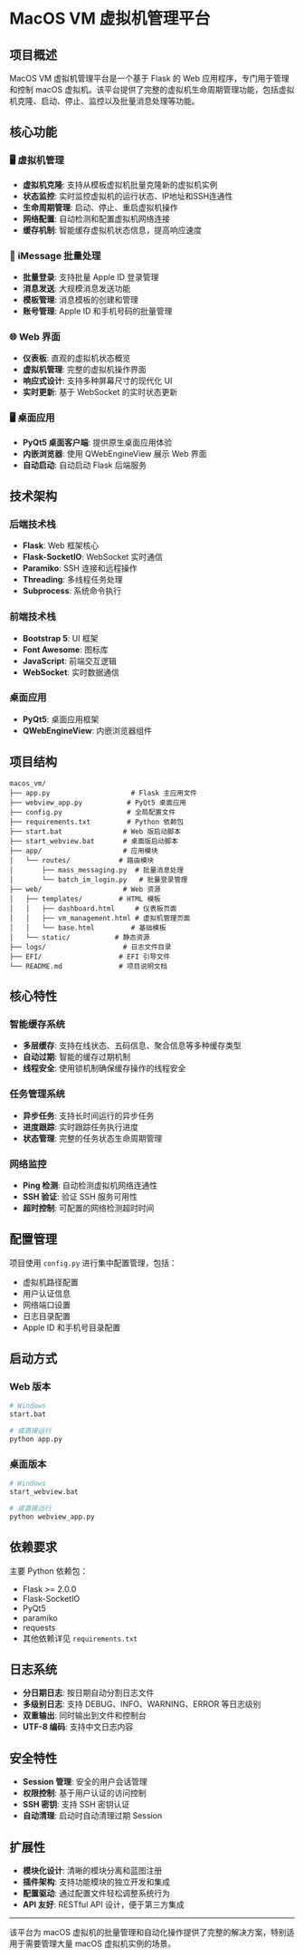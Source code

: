 # MacOS VM 虚拟机管理平台

## 项目概述

MacOS VM 虚拟机管理平台是一个基于 Flask 的 Web 应用程序，专门用于管理和控制 macOS 虚拟机。该平台提供了完整的虚拟机生命周期管理功能，包括虚拟机克隆、启动、停止、监控以及批量消息处理等功能。

## 核心功能

### 🖥️ 虚拟机管理
- **虚拟机克隆**: 支持从模板虚拟机批量克隆新的虚拟机实例
- **状态监控**: 实时监控虚拟机的运行状态、IP地址和SSH连通性
- **生命周期管理**: 启动、停止、重启虚拟机操作
- **网络配置**: 自动检测和配置虚拟机网络连接
- **缓存机制**: 智能缓存虚拟机状态信息，提高响应速度

### 📱 iMessage 批量处理
- **批量登录**: 支持批量 Apple ID 登录管理
- **消息发送**: 大规模消息发送功能
- **模板管理**: 消息模板的创建和管理
- **账号管理**: Apple ID 和手机号码的批量管理

### 🌐 Web 界面
- **仪表板**: 直观的虚拟机状态概览
- **虚拟机管理**: 完整的虚拟机操作界面
- **响应式设计**: 支持多种屏幕尺寸的现代化 UI
- **实时更新**: 基于 WebSocket 的实时状态更新

### 🖥️ 桌面应用
- **PyQt5 桌面客户端**: 提供原生桌面应用体验
- **内嵌浏览器**: 使用 QWebEngineView 展示 Web 界面
- **自动启动**: 自动启动 Flask 后端服务

## 技术架构

### 后端技术栈
- **Flask**: Web 框架核心
- **Flask-SocketIO**: WebSocket 实时通信
- **Paramiko**: SSH 连接和远程操作
- **Threading**: 多线程任务处理
- **Subprocess**: 系统命令执行

### 前端技术栈
- **Bootstrap 5**: UI 框架
- **Font Awesome**: 图标库
- **JavaScript**: 前端交互逻辑
- **WebSocket**: 实时数据通信

### 桌面应用
- **PyQt5**: 桌面应用框架
- **QWebEngineView**: 内嵌浏览器组件

## 项目结构

```
macos_vm/
├── app.py                    # Flask 主应用文件
├── webview_app.py           # PyQt5 桌面应用
├── config.py                # 全局配置文件
├── requirements.txt         # Python 依赖包
├── start.bat               # Web 版启动脚本
├── start_webview.bat       # 桌面版启动脚本
├── app/                    # 应用模块
│   └── routes/            # 路由模块
│       ├── mass_messaging.py  # 批量消息处理
│       └── batch_im_login.py   # 批量登录管理
├── web/                    # Web 资源
│   ├── templates/         # HTML 模板
│   │   ├── dashboard.html     # 仪表板页面
│   │   ├── vm_management.html # 虚拟机管理页面
│   │   └── base.html         # 基础模板
│   └── static/           # 静态资源
├── logs/                   # 日志文件目录
├── EFI/                   # EFI 引导文件
└── README.md              # 项目说明文档
```

## 核心特性

### 智能缓存系统
- **多层缓存**: 支持在线状态、五码信息、聚合信息等多种缓存类型
- **自动过期**: 智能的缓存过期机制
- **线程安全**: 使用锁机制确保缓存操作的线程安全

### 任务管理系统
- **异步任务**: 支持长时间运行的异步任务
- **进度跟踪**: 实时跟踪任务执行进度
- **状态管理**: 完整的任务状态生命周期管理

### 网络监控
- **Ping 检测**: 自动检测虚拟机网络连通性
- **SSH 验证**: 验证 SSH 服务可用性
- **超时控制**: 可配置的网络检测超时时间

## 配置管理

项目使用 `config.py` 进行集中配置管理，包括：
- 虚拟机路径配置
- 用户认证信息
- 网络端口设置
- 日志目录配置
- Apple ID 和手机号目录配置

## 启动方式

### Web 版本
```bash
# Windows
start.bat

# 或直接运行
python app.py
```

### 桌面版本
```bash
# Windows
start_webview.bat

# 或直接运行
python webview_app.py
```

## 依赖要求

主要 Python 依赖包：
- Flask >= 2.0.0
- Flask-SocketIO
- PyQt5
- paramiko
- requests
- 其他依赖详见 `requirements.txt`

## 日志系统

- **分日期日志**: 按日期自动分割日志文件
- **多级别日志**: 支持 DEBUG、INFO、WARNING、ERROR 等日志级别
- **双重输出**: 同时输出到文件和控制台
- **UTF-8 编码**: 支持中文日志内容

## 安全特性

- **Session 管理**: 安全的用户会话管理
- **权限控制**: 基于用户认证的访问控制
- **SSH 密钥**: 支持 SSH 密钥认证
- **自动清理**: 启动时自动清理过期 Session

## 扩展性

- **模块化设计**: 清晰的模块分离和蓝图注册
- **插件架构**: 支持功能模块的独立开发和集成
- **配置驱动**: 通过配置文件轻松调整系统行为
- **API 友好**: RESTful API 设计，便于第三方集成

---

该平台为 macOS 虚拟机的批量管理和自动化操作提供了完整的解决方案，特别适用于需要管理大量 macOS 虚拟机实例的场景。